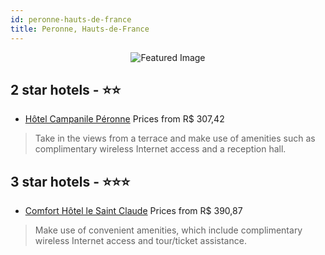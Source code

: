 ```yaml
---
id: peronne-hauts-de-france
title: Peronne, Hauts-de-France
---
```


<center><img src="https://i.travelapi.com/hotels/2000000/1600000/1595800/1595769/5da2d3d8_z.jpg" alt="Featured Image" /></center>


##  2 star hotels - ⭐️⭐️

-    [Hôtel Campanile Péronne](https://us.hurb.com/hotels/peronne/hotel-campanile-peronne-JNP-JP082565?cmp=18055) Prices from R$ 307,42
   > Take in the views from a terrace and make use of amenities such as complimentary wireless Internet access and a reception hall.

##  3 star hotels - ⭐️⭐️⭐️

-    [Comfort Hôtel le Saint Claude](https://us.hurb.com/hotels/peronne/comfort-hotel-le-saint-claude-JNP-JP500140?cmp=18055) Prices from R$ 390,87
   > Make use of convenient amenities, which include complimentary wireless Internet access and tour/ticket assistance.
